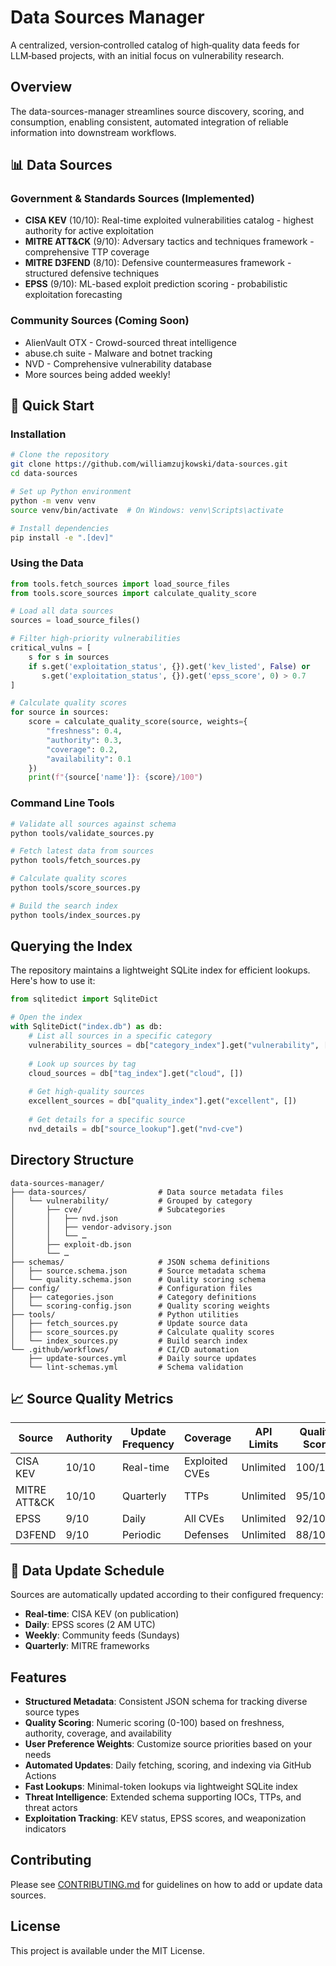 # Data Sources Manager

A centralized, version‑controlled catalog of high‑quality data feeds for LLM‑based projects, with an initial focus on vulnerability research.

## Overview

The data-sources-manager streamlines source discovery, scoring, and consumption, enabling consistent, automated integration of reliable information into downstream workflows.

## 📊 Data Sources

### Government & Standards Sources (Implemented)
- **CISA KEV** (10/10): Real-time exploited vulnerabilities catalog - highest authority for active exploitation
- **MITRE ATT&CK** (9/10): Adversary tactics and techniques framework - comprehensive TTP coverage
- **MITRE D3FEND** (8/10): Defensive countermeasures framework - structured defensive techniques
- **EPSS** (9/10): ML-based exploit prediction scoring - probabilistic exploitation forecasting

### Community Sources (Coming Soon)
- AlienVault OTX - Crowd-sourced threat intelligence
- abuse.ch suite - Malware and botnet tracking
- NVD - Comprehensive vulnerability database
- More sources being added weekly!

## 🚀 Quick Start

### Installation
```bash
# Clone the repository
git clone https://github.com/williamzujkowski/data-sources.git
cd data-sources

# Set up Python environment
python -m venv venv
source venv/bin/activate  # On Windows: venv\Scripts\activate

# Install dependencies
pip install -e ".[dev]"
```

### Using the Data
```python
from tools.fetch_sources import load_source_files
from tools.score_sources import calculate_quality_score

# Load all data sources
sources = load_source_files()

# Filter high-priority vulnerabilities
critical_vulns = [
    s for s in sources 
    if s.get('exploitation_status', {}).get('kev_listed', False) or 
       s.get('exploitation_status', {}).get('epss_score', 0) > 0.7
]

# Calculate quality scores
for source in sources:
    score = calculate_quality_score(source, weights={
        "freshness": 0.4,
        "authority": 0.3,
        "coverage": 0.2,
        "availability": 0.1
    })
    print(f"{source['name']}: {score}/100")
```

### Command Line Tools
```bash
# Validate all sources against schema
python tools/validate_sources.py

# Fetch latest data from sources
python tools/fetch_sources.py

# Calculate quality scores
python tools/score_sources.py

# Build the search index
python tools/index_sources.py
```

## Querying the Index

The repository maintains a lightweight SQLite index for efficient lookups. Here's how to use it:

```python
from sqlitedict import SqliteDict

# Open the index
with SqliteDict("index.db") as db:
    # List all sources in a specific category
    vulnerability_sources = db["category_index"].get("vulnerability", [])
    
    # Look up sources by tag
    cloud_sources = db["tag_index"].get("cloud", [])
    
    # Get high-quality sources
    excellent_sources = db["quality_index"].get("excellent", [])
    
    # Get details for a specific source
    nvd_details = db["source_lookup"].get("nvd-cve")
```

## Directory Structure

```
data-sources-manager/
├── data-sources/                # Data source metadata files
│   └── vulnerability/           # Grouped by category
│       ├── cve/                 # Subcategories
│       │   ├── nvd.json
│       │   ├── vendor-advisory.json
│       │   └── …
│       ├── exploit-db.json
│       └── …
├── schemas/                     # JSON schema definitions
│   ├── source.schema.json       # Source metadata schema
│   └── quality.schema.json      # Quality scoring schema
├── config/                      # Configuration files
│   ├── categories.json          # Category definitions
│   └── scoring-config.json      # Quality scoring weights
├── tools/                       # Python utilities
│   ├── fetch_sources.py         # Update source data
│   ├── score_sources.py         # Calculate quality scores
│   └── index_sources.py         # Build search index
└── .github/workflows/           # CI/CD automation
    ├── update-sources.yml       # Daily source updates
    └── lint-schemas.yml         # Schema validation
```

## 📈 Source Quality Metrics

| Source | Authority | Update Frequency | Coverage | API Limits | Quality Score |
|--------|-----------|-----------------|----------|------------|---------------|
| CISA KEV | 10/10 | Real-time | Exploited CVEs | Unlimited | 100/100 |
| MITRE ATT&CK | 10/10 | Quarterly | TTPs | Unlimited | 95/100 |
| EPSS | 9/10 | Daily | All CVEs | Unlimited | 92/100 |
| D3FEND | 9/10 | Periodic | Defenses | Unlimited | 88/100 |

## 🔄 Data Update Schedule

Sources are automatically updated according to their configured frequency:
- **Real-time**: CISA KEV (on publication)
- **Daily**: EPSS scores (2 AM UTC)
- **Weekly**: Community feeds (Sundays)
- **Quarterly**: MITRE frameworks

## Features

- **Structured Metadata**: Consistent JSON schema for tracking diverse source types
- **Quality Scoring**: Numeric scoring (0-100) based on freshness, authority, coverage, and availability
- **User Preference Weights**: Customize source priorities based on your needs
- **Automated Updates**: Daily fetching, scoring, and indexing via GitHub Actions
- **Fast Lookups**: Minimal-token lookups via lightweight SQLite index
- **Threat Intelligence**: Extended schema supporting IOCs, TTPs, and threat actors
- **Exploitation Tracking**: KEV status, EPSS scores, and weaponization indicators

## Contributing

Please see [CONTRIBUTING.md](CONTRIBUTING.md) for guidelines on how to add or update data sources.

## License

This project is available under the MIT License.

